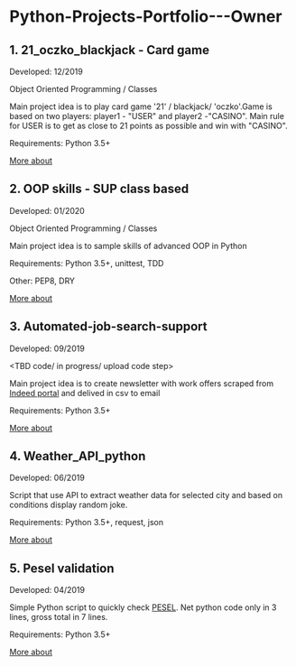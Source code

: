 # Python-Projects-Portfolio---Owner

## 1. 21_oczko_blackjack - Card game 
Developed: 12/2019 

Object Oriented Programming / Classes 

Main project idea is to play card game '21' / blackjack/ 'oczko'.Game is based on two players: player1 - "USER" and player2 -"CASINO". Main rule for USER is to get as close to 21 points as possible and win with "CASINO". 

Requirements: Python 3.5+

[More about](https://github.com/MTrawinska/21_oczko_blackjack)

## 2. OOP skills - SUP class based
Developed: 01/2020 

Object Oriented Programming / Classes 

Main project idea is to sample skills of advanced OOP in Python 

Requirements: Python 3.5+, unittest, TDD

Other: PEP8, DRY

[More about](https://github.com/MTrawinska/OOP_python_plus_tests)

## 3. Automated-job-search-support
Developed: 09/2019 

<TBD code/ in progress/ upload code step>

Main project idea is to create newsletter with work offers scraped from [Indeed portal](https://pl.indeed.com/?r=us) and delived in csv to email  

Requirements: Python 3.5+

[More about](https://github.com/MTrawinska/Automated-job-search-support)

## 4. Weather_API_python
Developed: 06/2019 

Script that use API to extract weather data for selected city and based on conditions display random joke.

Requirements: Python 3.5+, request, json

[More about](https://github.com/MTrawinska/Weather_API_python)

## 5. Pesel validation
Developed: 04/2019 

Simple Python script to quickly check [PESEL](https://pl.wikipedia.org/wiki/PESEL). Net python code only in 3 lines, gross total in 7 lines. 

Requirements: Python 3.5+

[More about](https://github.com/MTrawinska/PESEL)
